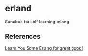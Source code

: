 # erland
Sandbox for self learning erlang

## References
[Learn You Some Erlang for great good!](http://learnyousomeerlang.com/)
